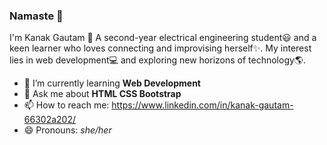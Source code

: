### Namaste 🙏

I'm Kanak Gautam 🎀
A second-year electrical engineering student😃 and a keen learner who loves connecting and improvising herself✨.
My interest lies in web development💻 and exploring new horizons of technology🌎.

- 🌱 I’m currently learning **Web Development**
- 💬 Ask me about  **HTML CSS Bootstrap**
- 📫 How to reach me: https://www.linkedin.com/in/kanak-gautam-66302a202/
- 😄 Pronouns: _she/her_

